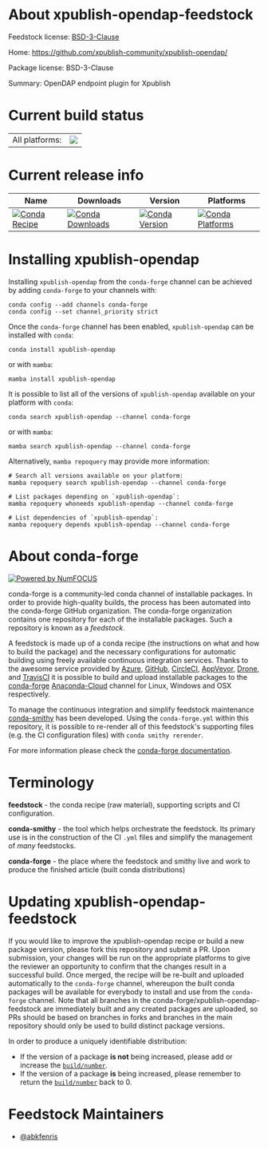 About xpublish-opendap-feedstock
================================

Feedstock license: [BSD-3-Clause](https://github.com/conda-forge/xpublish-opendap-feedstock/blob/main/LICENSE.txt)

Home: https://github.com/xpublish-community/xpublish-opendap/

Package license: BSD-3-Clause

Summary: OpenDAP endpoint plugin for Xpublish

Current build status
====================


<table><tr><td>All platforms:</td>
    <td>
      <a href="https://dev.azure.com/conda-forge/feedstock-builds/_build/latest?definitionId=19411&branchName=main">
        <img src="https://dev.azure.com/conda-forge/feedstock-builds/_apis/build/status/xpublish-opendap-feedstock?branchName=main">
      </a>
    </td>
  </tr>
</table>

Current release info
====================

| Name | Downloads | Version | Platforms |
| --- | --- | --- | --- |
| [![Conda Recipe](https://img.shields.io/badge/recipe-xpublish--opendap-green.svg)](https://anaconda.org/conda-forge/xpublish-opendap) | [![Conda Downloads](https://img.shields.io/conda/dn/conda-forge/xpublish-opendap.svg)](https://anaconda.org/conda-forge/xpublish-opendap) | [![Conda Version](https://img.shields.io/conda/vn/conda-forge/xpublish-opendap.svg)](https://anaconda.org/conda-forge/xpublish-opendap) | [![Conda Platforms](https://img.shields.io/conda/pn/conda-forge/xpublish-opendap.svg)](https://anaconda.org/conda-forge/xpublish-opendap) |

Installing xpublish-opendap
===========================

Installing `xpublish-opendap` from the `conda-forge` channel can be achieved by adding `conda-forge` to your channels with:

```
conda config --add channels conda-forge
conda config --set channel_priority strict
```

Once the `conda-forge` channel has been enabled, `xpublish-opendap` can be installed with `conda`:

```
conda install xpublish-opendap
```

or with `mamba`:

```
mamba install xpublish-opendap
```

It is possible to list all of the versions of `xpublish-opendap` available on your platform with `conda`:

```
conda search xpublish-opendap --channel conda-forge
```

or with `mamba`:

```
mamba search xpublish-opendap --channel conda-forge
```

Alternatively, `mamba repoquery` may provide more information:

```
# Search all versions available on your platform:
mamba repoquery search xpublish-opendap --channel conda-forge

# List packages depending on `xpublish-opendap`:
mamba repoquery whoneeds xpublish-opendap --channel conda-forge

# List dependencies of `xpublish-opendap`:
mamba repoquery depends xpublish-opendap --channel conda-forge
```


About conda-forge
=================

[![Powered by
NumFOCUS](https://img.shields.io/badge/powered%20by-NumFOCUS-orange.svg?style=flat&colorA=E1523D&colorB=007D8A)](https://numfocus.org)

conda-forge is a community-led conda channel of installable packages.
In order to provide high-quality builds, the process has been automated into the
conda-forge GitHub organization. The conda-forge organization contains one repository
for each of the installable packages. Such a repository is known as a *feedstock*.

A feedstock is made up of a conda recipe (the instructions on what and how to build
the package) and the necessary configurations for automatic building using freely
available continuous integration services. Thanks to the awesome service provided by
[Azure](https://azure.microsoft.com/en-us/services/devops/), [GitHub](https://github.com/),
[CircleCI](https://circleci.com/), [AppVeyor](https://www.appveyor.com/),
[Drone](https://cloud.drone.io/welcome), and [TravisCI](https://travis-ci.com/)
it is possible to build and upload installable packages to the
[conda-forge](https://anaconda.org/conda-forge) [Anaconda-Cloud](https://anaconda.org/)
channel for Linux, Windows and OSX respectively.

To manage the continuous integration and simplify feedstock maintenance
[conda-smithy](https://github.com/conda-forge/conda-smithy) has been developed.
Using the ``conda-forge.yml`` within this repository, it is possible to re-render all of
this feedstock's supporting files (e.g. the CI configuration files) with ``conda smithy rerender``.

For more information please check the [conda-forge documentation](https://conda-forge.org/docs/).

Terminology
===========

**feedstock** - the conda recipe (raw material), supporting scripts and CI configuration.

**conda-smithy** - the tool which helps orchestrate the feedstock.
                   Its primary use is in the construction of the CI ``.yml`` files
                   and simplify the management of *many* feedstocks.

**conda-forge** - the place where the feedstock and smithy live and work to
                  produce the finished article (built conda distributions)


Updating xpublish-opendap-feedstock
===================================

If you would like to improve the xpublish-opendap recipe or build a new
package version, please fork this repository and submit a PR. Upon submission,
your changes will be run on the appropriate platforms to give the reviewer an
opportunity to confirm that the changes result in a successful build. Once
merged, the recipe will be re-built and uploaded automatically to the
`conda-forge` channel, whereupon the built conda packages will be available for
everybody to install and use from the `conda-forge` channel.
Note that all branches in the conda-forge/xpublish-opendap-feedstock are
immediately built and any created packages are uploaded, so PRs should be based
on branches in forks and branches in the main repository should only be used to
build distinct package versions.

In order to produce a uniquely identifiable distribution:
 * If the version of a package **is not** being increased, please add or increase
   the [``build/number``](https://docs.conda.io/projects/conda-build/en/latest/resources/define-metadata.html#build-number-and-string).
 * If the version of a package **is** being increased, please remember to return
   the [``build/number``](https://docs.conda.io/projects/conda-build/en/latest/resources/define-metadata.html#build-number-and-string)
   back to 0.

Feedstock Maintainers
=====================

* [@abkfenris](https://github.com/abkfenris/)

